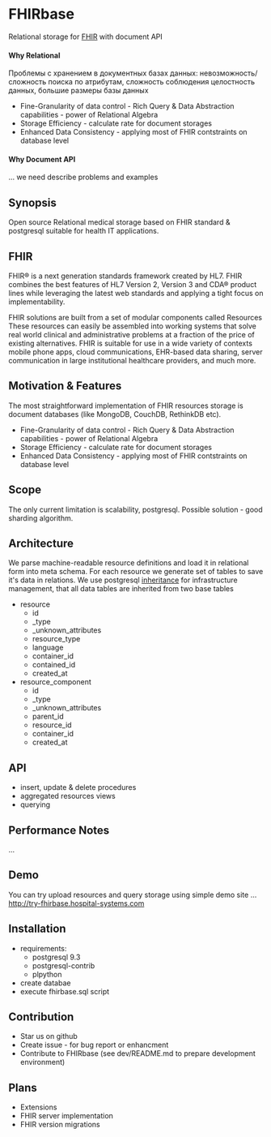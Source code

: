# FHIRbase

Relational storage for [FHIR](http://hl7.org/implement/standards/fhir/) with document API


#### Why Relational

Проблемы с хранением в документных базах данных: невозможность/сложность поиска по атрибутам, сложность соблюдения целостность данных, большие размеры базы данных

* Fine-Granularity of data control - Rich Query & Data Abstraction capabilities - power of Relational Algebra
* Storage Efficiency - calculate rate for document storages
* Enhanced Data Consistency - applying most of FHIR contstraints on database level

#### Why Document API
... we need describe problems and examples


## Synopsis

Open source Relational medical storage
based on FHIR standard & postgresql
suitable for health IT applications.

## FHIR

FHIR® is a next generation standards framework created by HL7.
FHIR combines the best features of HL7 Version 2,
Version 3 and CDA® product lines while leveraging the latest
web standards and applying a tight focus on implementability.

FHIR solutions are built from a set of modular components called Resources
These resources can easily be assembled into working systems that solve real world clinical and administrative problems at a fraction of the price of existing alternatives.
FHIR is suitable for use in a wide variety of contexts mobile phone apps, cloud communications,
EHR-based data sharing, server communication in large institutional healthcare providers, and much more.

## Motivation & Features

The most straightforward implementation of FHIR resources storage is document databases (like MongoDB, CouchDB, RethinkDB etc).

* Fine-Granularity of data control - Rich Query & Data Abstraction capabilities - power of Relational Algebra
* Storage Efficiency - calculate rate for document storages
* Enhanced Data Consistency - applying most of FHIR contstraints on database level

## Scope

The only current limitation is scalability,
postgresql. Possible solution - good sharding algorithm.

## Architecture

We parse machine-readable resource definitions and load it in relational form into meta schema.
For each resource we generate set of tables to save it's data in relations.
We use postgresql [inheritance](http://www.postgresql.org/docs/9.3/static/tutorial-inheritance.html)
for infrastructure management, that all data tables are inherited from two base tables

* resource
  * id
  * _type
  * _unknown_attributes
  * resource_type
  * language
  * container_id
  * contained_id
  * created_at
* resource_component
  * id
  * _type
  * _unknown_attributes
  * parent_id
  * resource_id
  * container_id
  * created_at

## API

* insert, update & delete procedures
* aggregated resources views
* querying

## Performance Notes

...

## Demo

You can try upload resources and query storage using simple demo site ...
http://try-fhirbase.hospital-systems.com


## Installation

* requirements:
  * postgresql 9.3
  * postgresql-contrib
  * plpython
* create databae
* execute fhirbase.sql script

## Contribution

* Star us on github
* Create issue - for bug report or enhancment
* Contribute to FHIRbase (see dev/README.md to prepare development environment)

## Plans

* Extensions
* FHIR server implementation
* FHIR version migrations

